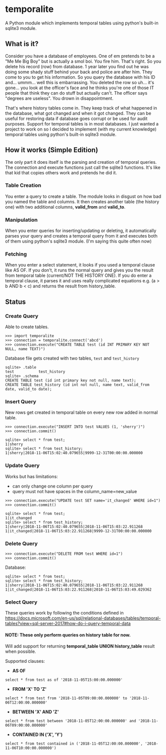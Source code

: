 # temporalite
A Python module which implements temporal tables using python's built-in sqlite3 module.


## What is it?

Consider you have a database of employees. One of em pretends to be a "Me Me Big Boy" but is actually a smol boi. You fire him. That's right. So you delete his record (row) from database. 1 year later you find out he was doing
some shady stuff behind your back and police are after him. They come to you to get his information. So you query the database with his ID and... ummm... well this is embarrassing. You deleted the row so uh... it's gone... you look
at the officer's face and he thinks you're one of those IT people that think they can do stuff but actually can't. The officer says "degrees are useless". You drown in disappointment.

That's where history tables come in. They keep track of what happened in the database, what got changed and when it got changed. They can be useful for restoring data if database goes corrupt or be used for audit purposes. Support
for temporal tables is in most databases. I just wanted a project to work on so I decided to implement (with my current knowledge) temporal tables using python's built-in sqlite3 module.


## How it works (Simple Edition)

The only part it does itself is the parsing and creation of temporal queries. The connection and execute functions just call the sqlite3 functions. It's like that kid that copies others work and pretends he did it.

### Table Creation

You enter a query to create a table. The module looks in disgust on how bad you named the table and columns. It then creates another table (the history one) with two additional columns, **valid_from** and **valid_to**.

### Manipulation

When you enter queries for inserting/updating or deleting, it automatically parses your query and creates a temporal query from it and executes both of them using python's sqlite3 module. (I'm saying this quite often now)

### Fetching

When you enter a select statement, it looks if you used a temporal clause like AS OF. If you don't, it runs the normal query and gives you the result from temporal table (current/NOT THE HISTORY ONE). If you do enter a temporal
clause, it parses it and uses really complicated equations e.g. (a > b AND b < c) and returns the result from history_table.

## Status

### Create Query

Able to create tables.

```
>>> import temporalite
>>> connection = temporalite.connect('abcd')
>>> connection.execute("CREATE TABLE test (id INT PRIMARY KEY NOT NULL, name TEXT)")
```

Database file gets created with two tables, `test` and `test_history`

```
sqlite> .table
test           test_history
sqlite> .schema
CREATE TABLE test (id int primary key not null, name text);
CREATE TABLE test_history (id int not null, name text, valid_from date, valid_to date);
```

### Insert Query

New rows get created in temporal table on every new row added in normal table.

```
>>> connection.execute("INSERT INTO test VALUES (1, 'sherry')")
>>> connection.commit()
```

```
sqlite> select * from test;
1|sherry
sqlite> select * from test_history;
1|sherry|2018-11-06T15:02:40.079655|9999-12-31T00:00:00.000000
```

### Update Query

Works but has limitations:

- can only change one column per query
- query must not have spaces in the column_name=new_value

```
>>> connection.execute("UPDATE test SET name='it_changed' WHERE id=1")
>>> connection.commit()
```

```
sqlite> select * from test;
1|it_changed
sqlite> select * from test_history;
1|sherry|2018-11-06T15:02:40.079655|2018-11-06T15:03:22.911268
1|it_changed|2018-11-06T15:03:22.911268|9999-12-31T00:00:00.000000
```

### Delete Query

```
>>> connection.execute("DELETE FROM test WHERE id=1")
>>> connection.commit()
```

Database:

```
sqlite> select * from test;
sqlite> select * from test_history;
1|sherry|2018-11-06T15:02:40.079655|2018-11-06T15:03:22.911268
1|it_changed|2018-11-06T15:03:22.911268|2018-11-06T15:03:49.029362
```

### Select Query

These queries work by following the conditions defined in https://docs.microsoft.com/en-us/sql/relational-databases/tables/temporal-tables?view=sql-server-2017#how-do-i-query-temporal-data

#### NOTE: These only perform queries on history table for now.

Will add support for returning **temporal_table UNION history_table** result when possible.

Supported clauses:

- **AS OF**

```
select * from test as of '2018-11-05T15:00:00.000000'
```

- **FROM 'X' TO 'Z'**

```
select * from test from '2018-11-05T09:00:00.000000' to '2018-11-06T12:00:00.000000'
```

- **BETWEEN 'X' AND 'Z'**

```
select * from test between '2018-11-05T12:00:00.000000' and '2018-11-06T09:00:00.000000'
```

- **CONTAINED IN ('X', 'Y')**

```
select * from test contained in ('2018-11-05T12:00:00.000000', '2018-11-06T10:00:00.000000')
```
